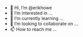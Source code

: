 - 👋 Hi, I’m @erikhowe
- 👀 I’m interested in ...
- 🌱 I’m currently learning ...
- 💞️ I’m looking to collaborate on ...
- 📫 How to reach me ...

<!---
erikhowe/erikhowe is a ✨ special ✨ repository because its `README.md` (this file) appears on your GitHub profile.
You can click the Preview link to take a look at your changes.
--->
